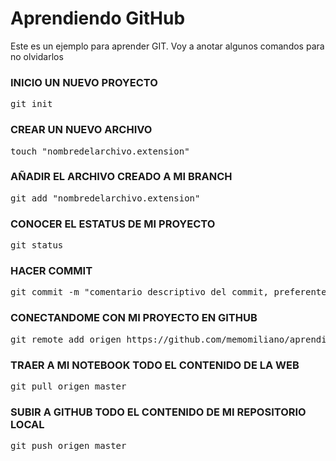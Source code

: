 Aprendiendo GitHub
==================

Este es un ejemplo para aprender GIT.
Voy a anotar algunos comandos para no olvidarlos

<h3>INICIO UN NUEVO PROYECTO</h3>
<div class="highlight highlight-bash"><pre>git init</pre></div>

<h3>CREAR UN NUEVO ARCHIVO</h3>
<div class="highlight highlight-bash"><pre>touch "nombredelarchivo.extension"</pre></div>

<h3>AÑADIR EL ARCHIVO CREADO A MI BRANCH</h3>
<div class="highlight highlight-bash"><pre>git add "nombredelarchivo.extension"</pre></div>

<h3>CONOCER EL ESTATUS DE MI PROYECTO</h3>
<div class="highlight highlight-bash"><pre>git status</pre></div>

<h3>HACER COMMIT</h3>
<div class="highlight highlight-bash"><pre>git commit -m "comentario descriptivo del commit, preferentemente haciendo alusión a los cambios realizados"</pre></div>

<h3>CONECTANDOME CON MI PROYECTO EN GITHUB</h3>
<div class="highlight highlight-bash"><pre>git remote add origen https://github.com/memomiliano/aprendiendo-github.git</pre></div>

<h3>TRAER A MI NOTEBOOK TODO EL CONTENIDO DE LA WEB</h3>
<div class="highlight highlight-bash"><pre>git pull origen master</pre></div>

<h3>SUBIR A GITHUB TODO EL CONTENIDO DE MI REPOSITORIO LOCAL</h3>
<div class="highlight highlight-bash"><pre>git push origen master</pre></div>